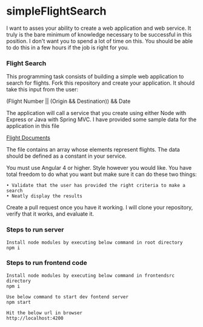 # simpleFlightSearch
I want to asses your ability to create a web application and web service. It truly is the bare minimum of knowledge necessary to be successful in this position. I don't want you to spend a lot of time on this. You should be able to do this in a few hours if the job is right for you.

### Flight Search

This programming task consists of building a simple web application to search for flights. Fork this repository and create your application. It should take this input from the user:

(Flight Number ||  (Origin && Destination)) && Date

The application will call a service that you create using either Node with Express or Java with Spring MVC. I have provided some sample data for the application in this file 


[Flight Documents](./flight-docs/flight-sample.json)



The file contains an array whose elements represent flights. The data should be defined as a constant in your service. 


You must use Angular 4 or higher. Style however you would like. You have total freedom to do what you want but make sure it can do these two things:

	• Validate that the user has provided the right criteria to make a search 
	• Neatly display the results

Create a pull request once you have it working. I will clone your repository, verify that it works, and evaluate it.


### Steps to run server

    Install node modules by executing below command in root directory
    npm i
    
### Steps to run frontend code
    Install node modules by executing below command in frontendsrc directory
    npm i
    
    Use below command to start dev fontend server
    npm start
    
    Hit the below url in browser
    http://localhost:4200
 
